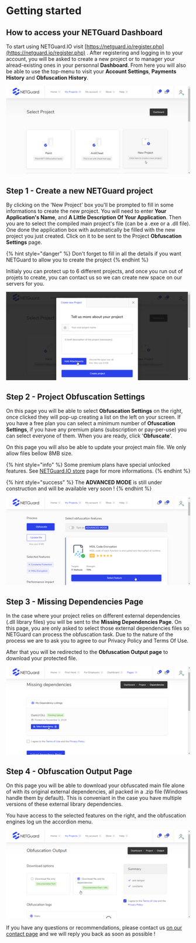 # Getting started

## How to access your NETGuard Dashboard

To start using NETGuard.IO visit [https://netguard.io/register.php](https://netguard.io/register.php) . After registering and logging in to your account, you will be asked to create a new project or to manager your alread-existing ones in your personnal **Dashboard**. From here you will also be able to use the top-menu to visit your **Account Settings**, **Payments History** and **Obfuscation History**.

![Over your mouse on the &apos;New Project&apos; box to create a new project](.gitbook/assets/001%20%281%29.png)

## Step 1 - Create a new NETGuard project

By clicking on the 'New Project' box you'll be prompted to fill in some informations to create the new project. You will need to enter **Your Application's Name**, and **A Little Description Of Your Application**. Then you are to select the compiled main project's file \(can be a .exe or a .dll file\). One done the application box with automatically be filled with the new project you just created. Click on it to be sent to the Project **Obfuscation Settings** page.

{% hint style="danger" %}
Don't forget to fill in all the details if you want NETGuard to allow you to create the project
{% endhint %}

Initialy you can protect up to 6 different projects, and once you run out of projets to create, you can contact us so we can create new space on our servers for you.

![Fill in the information needed for your future project and select the main file](.gitbook/assets/002.png)

## Step 2 - Project Obfuscation Settings

On this page you will be able to select **Obfuscation Settings** on the right, once clicked they will pop-up creating a list on the left on your screen. If you have a free plan you can select a minimum number of **Ofuscation Settings**, if you have any premium plans \(subscription or pay-per-use\) you can select everyone of them. When you are ready, click '**Obfuscate**'.

On this page you will also be able to update your project main file. We only allow files bellow 8MB size. 

{% hint style="info" %}
Some premium plans have special unlocked features. See [NETGuard.IO store](https://netguard.io/store.php) page for more informations.
{% endhint %}

{% hint style="success" %}
The **ADVANCED MODE** is still under construction and will be available very soon !
{% endhint %}

![Select which settings you want to apply on your file](.gitbook/assets/003.png)

## **Step 3 - Missing Dependencies Page**

In the case where your project relies on different external dependencies \(.dll library files\) you will be sent to the **Missing Dependencies Page**. On this page, you are only asked to select those external dependencies files so NETGuard can process the obfuscation task. Due to the nature of the process we are to ask you to agree to our Privacy Policy and Terms Of Use. 

After that you will be redirected to the **Obfuscation Output page** to download your protected file.

![Select your external dll files and accept our TOS/PP, and then click &apos;upload dependencies&apos;](.gitbook/assets/004.png)

## Step 4 - Obfuscation Output Page

On this page you will be able to download your obfuscated main file alone of with its original external dependencies, all packed in a .zip file \(Windows handle them by default\). This is conveniant in the case you have multiple versions of these external library dependencies. 

You have access to the selected features on the right, and the obfuscation engines log un the accordion menu. 

![Download your protected file alone or including its external dependencies ](.gitbook/assets/005.png)

If you have any questions or recommendations, please contact us [on our contact page](https://netguard.io/contact.php) and we will reply you back as soon as possible ! 

